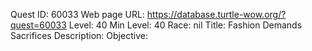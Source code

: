 Quest ID: 60033
Web page URL: https://database.turtle-wow.org/?quest=60033
Level: 40
Min Level: 40
Race: nil
Title: Fashion Demands Sacrifices
Description: 
Objective: 
